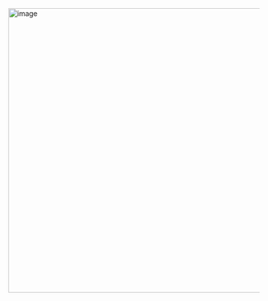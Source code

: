 <img width="570" alt="image" src="https://user-images.githubusercontent.com/37501487/206230828-a67f8fe6-1bec-4793-bf21-fe210e076011.png">
